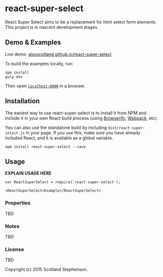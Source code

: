 # react-super-select

React Super Select aims to be a replacement for html select form elements.
This project is in nascent development stages.


## Demo & Examples

Live demo: [alsoscotland.github.io/react-super-select](http://alsoscotland.github.io/react-super-select/)

To build the examples locally, run:

```
npm install
gulp dev
```

Then open [`localhost:8000`](http://localhost:8000) in a browser.


## Installation

The easiest way to use react-super-select is to install it from NPM and include it in your own React build process (using [Browserify](http://browserify.org), [Webpack](http://webpack.github.io/), etc).

You can also use the standalone build by including `dist/react-super-select.js` in your page. If you use this, make sure you have already included React, and it is available as a global variable.

```
npm install react-super-select --save
```


## Usage

__EXPLAIN USAGE HERE__

```
var ReactSuperSelect = require('react-super-select');

<ReactSuperSelect>Example</ReactSuperSelect>
```

### Properties
TBD 

### Notes

TBD

### License

TBD

Copyright (c) 2015 Scotland Stephenson.

